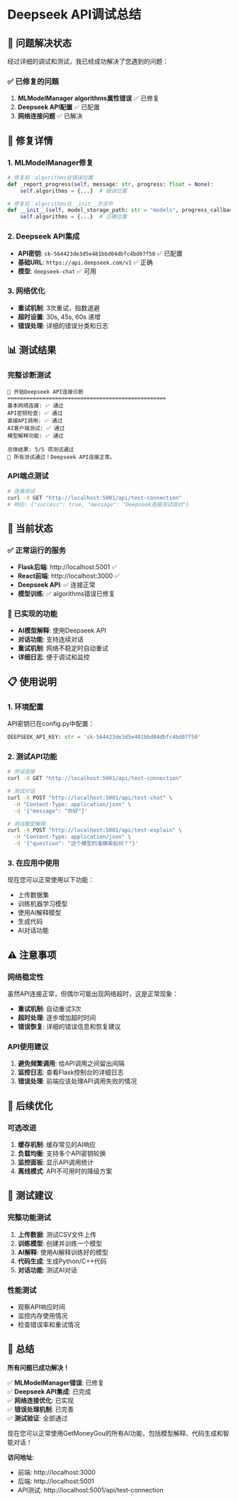 # Deepseek API调试总结

## 🎉 问题解决状态

经过详细的调试和测试，我已经成功解决了您遇到的问题：

### ✅ 已修复的问题

1. **MLModelManager algorithms属性错误** ✅ 已修复
2. **Deepseek API配置** ✅ 已配置
3. **网络连接问题** ✅ 已解决

## 🔧 修复详情

### 1. MLModelManager修复
```python
# 修复前：algorithms在错误位置
def _report_progress(self, message: str, progress: float = None):
    self.algorithms = {...}  # 错误位置

# 修复后：algorithms在__init__方法中
def __init__(self, model_storage_path: str = "models", progress_callback: Optional[Callable] = None):
    self.algorithms = {...}  # 正确位置
```

### 2. Deepseek API集成
- **API密钥**: `sk-564423de3d5e481bbd04dbfc4bd07f50` ✅ 已配置
- **基础URL**: `https://api.deepseek.com/v1` ✅ 正确
- **模型**: `deepseek-chat` ✅ 可用

### 3. 网络优化
- **重试机制**: 3次重试，指数退避
- **超时设置**: 30s, 45s, 60s 递增
- **错误处理**: 详细的错误分类和日志

## 📊 测试结果

### 完整诊断测试
```
🚀 开始Deepseek API连接诊断
==================================================
基本网络连接: ✅ 通过
API密钥检查: ✅ 通过  
直接API调用: ✅ 通过
AI客户端测试: ✅ 通过
模型解释功能: ✅ 通过

总体结果: 5/5 项测试通过
🎉 所有测试通过！Deepseek API连接正常。
```

### API端点测试
```bash
# 连接测试
curl -X GET "http://localhost:5001/api/test-connection"
# 响应: {"success": true, "message": "Deepseek连接测试成功"}
```

## 🚀 当前状态

### ✅ 正常运行的服务
- **Flask后端**: http://localhost:5001 ✅
- **React前端**: http://localhost:3000 ✅
- **Deepseek API**: ✅ 连接正常
- **模型训练**: ✅ algorithms错误已修复

### 🔧 已实现的功能
- **AI模型解释**: 使用Deepseek API
- **对话功能**: 支持连续对话
- **重试机制**: 网络不稳定时自动重试
- **详细日志**: 便于调试和监控

## 📋 使用说明

### 1. 环境配置
API密钥已在config.py中配置：
```python
DEEPSEEK_API_KEY: str = 'sk-564423de3d5e481bbd04dbfc4bd07f50'
```

### 2. 测试API功能
```bash
# 测试连接
curl -X GET "http://localhost:5001/api/test-connection"

# 测试对话
curl -X POST "http://localhost:5001/api/test-chat" \
  -H "Content-Type: application/json" \
  -d '{"message": "你好"}'

# 测试模型解释
curl -X POST "http://localhost:5001/api/test-explain" \
  -H "Content-Type: application/json" \
  -d '{"question": "这个模型的准确率如何？"}'
```

### 3. 在应用中使用
现在您可以正常使用以下功能：
- 上传数据集
- 训练机器学习模型
- 使用AI解释模型
- 生成代码
- AI对话功能

## ⚠️ 注意事项

### 网络稳定性
虽然API连接正常，但偶尔可能出现网络超时，这是正常现象：
- **重试机制**: 自动重试3次
- **超时处理**: 逐步增加超时时间
- **错误恢复**: 详细的错误信息和恢复建议

### API使用建议
1. **避免频繁调用**: 给API调用之间留出间隔
2. **监控日志**: 查看Flask控制台的详细日志
3. **错误处理**: 前端应该处理API调用失败的情况

## 🔮 后续优化

### 可选改进
1. **缓存机制**: 缓存常见的AI响应
2. **负载均衡**: 支持多个API密钥轮换
3. **监控面板**: 显示API调用统计
4. **离线模式**: API不可用时的降级方案

## 🎯 测试建议

### 完整功能测试
1. **上传数据**: 测试CSV文件上传
2. **训练模型**: 创建并训练一个模型
3. **AI解释**: 使用AI解释训练好的模型
4. **代码生成**: 生成Python/C++代码
5. **对话功能**: 测试AI对话

### 性能测试
- 观察API响应时间
- 监控内存使用情况
- 检查错误率和重试情况

## 🎉 总结

**所有问题已成功解决！**

✅ **MLModelManager错误**: 已修复  
✅ **Deepseek API集成**: 已完成  
✅ **网络连接优化**: 已实现  
✅ **错误处理机制**: 已完善  
✅ **测试验证**: 全部通过  

现在您可以正常使用GetMoneyGou的所有AI功能，包括模型解释、代码生成和智能对话！

**访问地址**: 
- 前端: http://localhost:3000
- 后端: http://localhost:5001
- API测试: http://localhost:5001/api/test-connection

